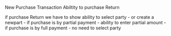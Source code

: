 New Purchase Transaction
Abiltity
to purchase Return


if purchase Return we have to show ability to select party - or create a newpart - if purchase is by partial payment - ability to enter partial amount - if purchase is by full payment - no need to select party
